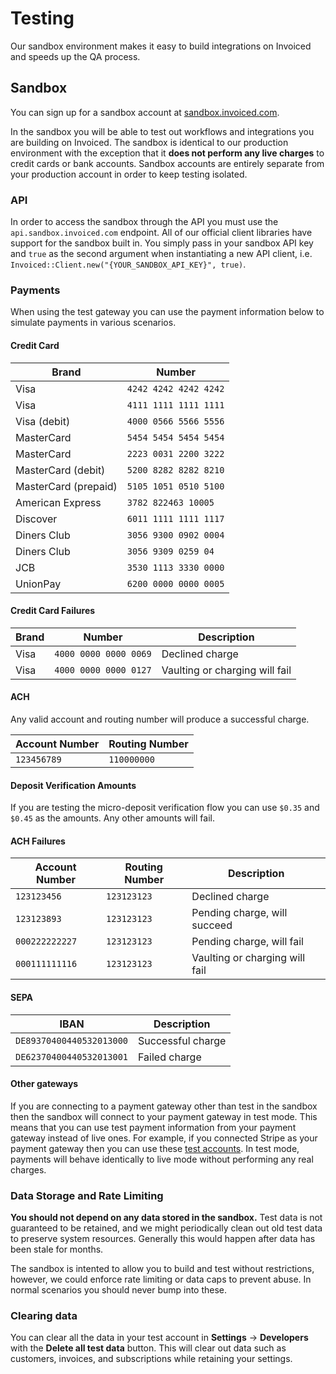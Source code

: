 # Testing

Our sandbox environment makes it easy to build integrations on Invoiced and speeds up the QA process.

## Sandbox

You can sign up for a sandbox account at [sandbox.invoiced.com](https://sandbox.invoiced.com).

In the sandbox you will be able to test out workflows and integrations you are building on Invoiced. The sandbox is identical to our production environment with the exception that it **does not perform any live charges** to credit cards or bank accounts. Sandbox accounts are entirely separate from your production account in order to keep testing isolated.

### API

In order to access the sandbox through the API you must use the `api.sandbox.invoiced.com` endpoint. All of our official client libraries have support for the sandbox built in. You simply pass in your sandbox API key and `true` as the second argument when instantiating a new API client, i.e. `Invoiced::Client.new("{YOUR_SANDBOX_API_KEY}", true)`.

### Payments

When using the test gateway you can use the payment information below to simulate payments in various scenarios.

#### Credit Card

Brand                | Number                
-------------------- | ----------------------
Visa                 | `4242 4242 4242 4242`
Visa                 | `4111 1111 1111 1111`
Visa (debit)         | `4000 0566 5566 5556`
MasterCard           | `5454 5454 5454 5454`
MasterCard           | `2223 0031 2200 3222`
MasterCard (debit)   | `5200 8282 8282 8210`
MasterCard (prepaid) | `5105 1051 0510 5100`
American Express     | `3782 822463 10005`
Discover             | `6011 1111 1111 1117`
Diners Club          | `3056 9300 0902 0004`
Diners Club          | `3056 9309 0259 04`
JCB                  | `3530 1113 3330 0000`
UnionPay             | `6200 0000 0000 0005`

#### Credit Card Failures

Brand            | Number                 | Description
---------------- | ---------------------- | -------------
Visa             | `4000 0000 0000 0069`  | Declined charge
Visa             | `4000 0000 0000 0127`  | Vaulting or charging will fail

#### ACH

Any valid account and routing number will produce a successful charge.

Account Number   | Routing Number        
---------------- | ----------------------
`123456789`      | `110000000`

#### Deposit Verification Amounts

If you are testing the micro-deposit verification flow you can use `$0.35` and `$0.45` as the amounts. Any other amounts will fail.

#### ACH Failures

Account Number   | Routing Number         | Description
---------------- | ---------------------- | -------------
`123123456`      | `123123123`            | Declined charge
`123123893`      | `123123123`            | Pending charge, will succeed
`000222222227`   | `123123123`            | Pending charge, will fail
`000111111116`   | `123123123`            | Vaulting or charging will fail

#### SEPA

IBAN                     | Description
------------------------ | ------------------
`DE89370400440532013000` | Successful charge
`DE62370400440532013001` | Failed charge

#### Other gateways

If you are connecting to a payment gateway other than test in the sandbox then the sandbox will connect to your payment gateway in test mode. This means that you can use test payment information from your payment gateway instead of live ones. For example, if you connected Stripe as your payment gateway then you can use these [test accounts](https://stripe.com/docs/testing). In test mode, payments will behave identically to live mode without performing any real charges.

### Data Storage and Rate Limiting

**You should not depend on any data stored in the sandbox.** Test data is not guaranteed to be retained, and we might periodically clean out old test data to preserve system resources. Generally this would happen after data has been stale for months.

The sandbox is intented to allow you to build and test without restrictions, however, we could enforce rate limiting or data caps to prevent abuse. In normal scenarios you should never bump into these.

### Clearing data

You can clear all the data in your test account in **Settings** &rarr; **Developers** with the **Delete all test data** button. This will clear out data such as customers, invoices, and subscriptions while retaining your settings.